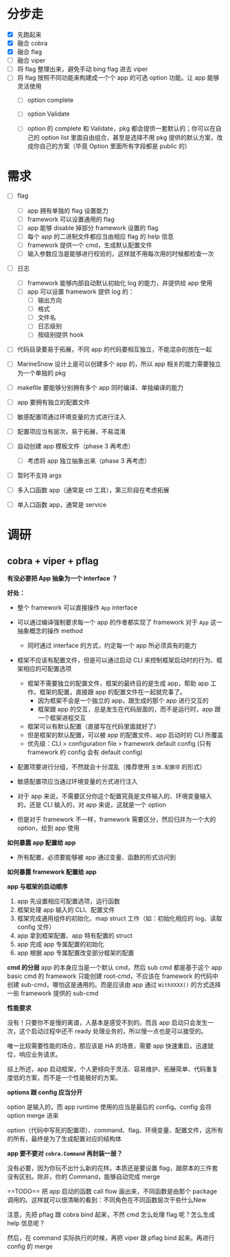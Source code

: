 







# 分步走

- [x] 先跑起来
- [x] 融合 cobra
- [x] 融合 flag
- [ ] 融合 viper
- [ ] 将 flag 整理出来，避免手动 bing flag 进去 viper
- [ ] 将 flag 按照不同功能来构建成一个个 app 的可选 option 功能。让 app 能够灵活使用
  - [ ] option complete
  - [ ] option Validate
  - [ ] option 的 complete 和 Validate，pkg 都会提供一套默认的；你可以在自己的 option list 里面自由组合，甚至是选择不用 pkg 提供的默认方案，改成你自己的方案（毕竟 Option 里面所有字段都是 public 的）











# 需求

- [ ] flag
  - [ ] app 拥有单独的 flag 设置能力
  - [ ] framework 可以设置通用的 flag
  - [ ] app 能够 disable 掉部分 framework 设置的 flag
  - [ ] 每个 app 的二进制文件都应当由相应 flag 的 help 信息
  - [ ] framework 提供一个 cmd，生成默认配置文件
  - [ ] 输入参数应当是能够进行校验的，这样就不用每次用的时候都检查一次
- [ ] 日志
  - [ ] framework 能够内部自动默认初始化 log 的能力，并提供给 app 使用
  - [ ] app 可以设置 framework 提供 log 的：
    - [ ] 输出方向
    - [ ] 格式
    - [ ] 文件名
    - [ ] 日志级别
    - [ ] 按级别提供 hook
- [ ] 代码目录要易于拓展，不同 app 的代码要相互独立，不能混杂的放在一起
- [ ] MarineSnow 设计上是可以创建多个 app 的，所以 app 相关的能力需要独立为一个单独的 pkg
- [ ] makefile 要能够分别拥有多个 app 同时编译、单独编译的能力
- [ ] app 要拥有独立的配置文件
- [ ] 敏感配置项通过环境变量的方式进行注入
- [ ] 配置项应当有层次，易于拓展，不易混淆
- [ ] 自动创建 app 模板文件（phase 3 再考虑）
  - [ ] 考虑将 app 独立抽象出来（phase 3 再考虑）
- [ ] 暂时不支持 args
- [ ] 多入口函数 app（通常是 ctl 工具），第三阶段在考虑拓展
- [ ] 单入口函数 app，通常是 service







# 调研

## cobra + viper + pflag









**有没必要把 App 抽象为一个 interface ？**

**好处：**

- 整个 framework 可以直接操作 `App` interface
- 可以通过编译强制要求每一个 app 的作者都实现了 framework 对于 `App` 这一抽象概念的操作 method
  - 同时通过 interface 的方式，约定每一个 app 所必须具有的能力










- 框架不应该有配置文件，但是可以通过启动 CLI 来控制框架启动时的行为、框架相应的可配置选项
  - 框架不需要独立的配置文件，框架的最终目的是生成 app，帮助 app 工作。框架的配置，直接跟 app 的配置文件在一起就完事了。
    - 因为框架不会是一个独立的 app，跟生成的那个 app 进行交互的
    - 框架跟 app 的交互，总是发生在代码层面的，而不是运行时，app 跟一个框架进程交互
  - 框架可以有默认配置（直接写在代码里面就好了）
  - 但是框架的默认配置，可以被 app 的配置文件、app 启动时的 CLI 所覆盖
  - 优先级：CLI > configuration file > framework default config (只有 framework 的 config 会有 default config)



- 配置项要进行分组，不然就会十分混乱（推荐使用 `主体.配置项` 的形式）
- 敏感配置项应当通过环境变量的方式进行注入








- 对于 app 来说，不需要区分你这个配置究竟是文件输入的、环境变量输入的，还是 CLI 输入的，对 app 来说，这就是一个 option
- 但是对于 framework 不一样，framework 需要区分，然后归并为一个大的 option，给到 app 使用








**如何暴露 app 配置给 app**
- 所有配置，必须要能够被 app 通过变量、函数的形式访问到


**如何暴露 framework 配置给 app**


**app 与框架的启动顺序**
1. app 先设置相应可配置选项，运行函数
2. 框架处理 app 输入的 CLI、配置文件
3. 框架完成通用组件的初始化、map struct 工作（如：初始化相应的 log、读取 config 文件）
4. app 拿到框架配置、app 特有配置的 struct
6. app 完成 app 专属配置的初始化
7. app 根据 app 专属配置改变部分框架的配置



**cmd 的分层**
app 的本身应当是一个默认 cmd，然后 sub cmd 都是基于这个 app basic cmd 的
framework 只能创建 root-cmd，不应该在 framework 的代码中创建 sub-cmd，哪怕这是通用的。而是应该由 app 通过 `WithXXXX()` 的方式选择一些 framework 提供的 sub-cmd





**性能要求**

没有！只要你不是慢的离谱，人基本是感受不到的。而且 app 启动只会发生一次，这个启动过程中还不 ready 处理业务的，所以慢一点也是可以接受的。

唯一比较需要性能的场合，那应该是 HA 的场景，需要 app 快速重启，迅速就位，响应业务请求。

综上所述，app 启动框架，个人更倾向于灵活、容易维护、拓展简单、代码重复度低的方案，而不是一个性能极好的方案。





**options 跟 config 应当分开**

option 是输入的，而 app runtime 使用的应当是最后的 config。config 会将 option merge 进来

option（代码中写死的配置项）、command、flag、环境变量、配置文件，这所有的所有，最终是为了生成配置对应的结构体







**app 要不要对 `cobra.Command` 再封装一层？**

没有必要，因为你玩不出什么新的花样。本质还是要设置 flag，跟原本的三件套没有区别。除非，你的 Command，能够自动完成 merge







==TODO== 把 app 启动的函数 call flow 画出来，不同函数是由那个 package 调用的。这样就可以很清晰的看到：不同角色在不同函数层次干些什么New







注意，先把 pflag 跟 cobra bind 起来，不然 cmd 怎么处理 flag 呢？怎么生成 help 信息呢？

然后，在 command 实际执行的时候，再把 viper 跟 pflag bind 起来。再进行 config 的 merge








